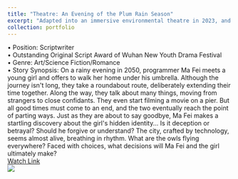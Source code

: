 ```yaml
---
title: "Theatre: An Evening of the Plum Rain Season"
excerpt: "Adapted into an immersive environmental theatre in 2023, and performed at the Luojia Mountain Theater, Wuhan University.<br/><img src='/images/plum_rain.JPG'>"
collection: portfolio
---
```


• Position: Scriptwriter <br> 
• Outstanding Original Script Award of Wuhan New Youth Drama Festival <br>
• Genre: Art/Science Fiction/Romance <br>
• Story Synopsis: On a rainy evening in 2050, programmer Ma Fei meets a young girl and offers to walk her home under his umbrella. Although the journey isn't long, they take a roundabout route, deliberately extending their time together. Along the way, they talk about many things, moving from strangers to close confidants. They even start filming a movie on a pier. But all good times must come to an end, and the two eventually reach the point of parting ways. Just as they are about to say goodbye, Ma Fei makes a startling discovery about the girl's hidden identity... Is it deception or betrayal? Should he forgive or understand? The city, crafted by technology, seems almost alive, breathing in rhythm. What are the owls flying everywhere? Faced with choices, what decisions will Ma Fei and the girl ultimately make? <br>
[Watch Link](https://www.bilibili.com/video/BV1ch4y167sw/?spm_id_from=333.337.search-card.all.click&vd_source=28d1e08f971be096b9388caee1645567)
<br/><img src='/images/drama_meiyu.png'>
